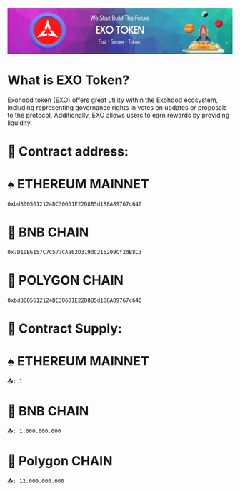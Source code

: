 ![Title](exotoken.png)

# What is EXO Token?
Exohood token (EXO) offers great utility within the Exohood ecosystem, including representing governance rights in votes on updates or proposals to the protocol. Additionally, EXO allows users to earn rewards by providing liquidity. 

# 📄 Contract address:
# ♠️ ETHEREUM MAINNET
    0xbd8005612124DC30601E22D8B5d188A89767c640
# 🔶 BNB CHAIN
    0x7D10B6157C7C577CAa62D319dC215209Cf2dB8C3
# 🔷 POLYGON CHAIN
    0xbd8005612124DC30601E22D8B5d188A89767c640
# 📄 Contract Supply:
# ♠️ ETHEREUM MAINNET
    📤: 1
# 🔶 BNB CHAIN
    📤: 1.000.000.000
# 🔷 Polygon CHAIN
    📤: 12.000.000.000
